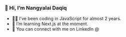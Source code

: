 ### 👋 Hi, I’m Nangyalai Daqiq
- 👨‍💻 I’ve been coding in JavaScript for almost 2 years.
- 🏫 I’m learning Next.js at the moment.
- 🤝 You can connect with me on LinkedIn @
